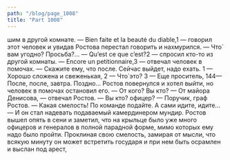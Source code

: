 ```yaml
---
path: "/blog/page_1008"
title: "Part 1008"
---
```


шим в другой комнате.
— Bien faite et la beauté du diable,1 — говорил этот человек и увидав Ростова перестал говорить и нахмурился.
— Что́ вам угодно? Просьба?...
— Qu’est ce que c’est?2 — спросил кто-то из другой комнаты.
— Encore un petitionnaire,3 — отвечал человек в помочах.
— Скажите ему, что после. Сейчас выйдет, надо ехать.
1 — Хорошо сложена и свеженькая,
2 — Что̀ это?
3 — Еще проситель,
144— После, после, завтра. Поздно...
Ростов повернулся и хотел выйти, но человек в помочах остановил его.
— От кого? Вы кто?
— От майора Денисова, — отвечал Ростов.
— Вы кто? офицер?
— Поручик, граф Ростов.
— Какая смелость! По команде подайте. А сами идите, идите... — И он стал надевать подаваемый камердинером мундир.
Ростов вышел опять в сени и заметил, что на крыльце было уже много офицеров и генералов в полной парадной форме, мимо которых ему надо было пройти.
Проклиная свою смелость, замирая от мысли, что всякую минуту он может встретить государя и при нем быть осрамлен и выслан под арест,
